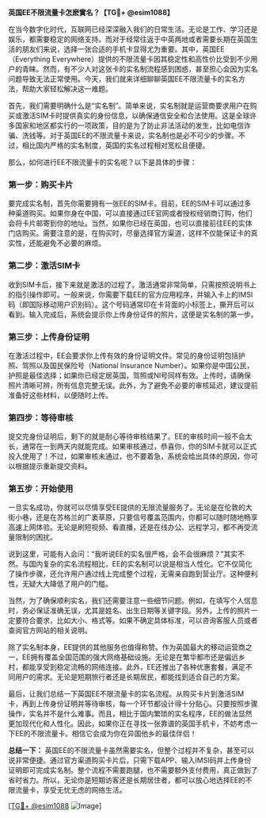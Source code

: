 **英国EE不限流量卡怎麽實名？【TG💪+ @esim1088】**

在当今数字化时代，互联网已经深深融入我们的日常生活。无论是工作、学习还是娱乐，都需要稳定的网络支持。而对于经常往返于中英两地或者需要长期在英国生活的朋友们来说，选择一张合适的手机卡显得尤为重要。其中，英国EE（Everything Everywhere）提供的不限流量卡因其稳定性和高性价比受到不少用户的青睐。然而，有不少人对这张卡的实名制流程感到困惑，甚至担心会因为实名问题导致无法正常使用。今天，我们就来详细聊聊英国EE不限流量卡的实名方法，帮助大家轻松解决这一难题。

首先，我们需要明确什么是“实名制”。简单来说，实名制就是运营商要求用户在购买或激活SIM卡时提供真实的身份信息，以确保通信安全和合法使用。这是全球许多国家和地区都实行的一项政策，目的是为了防止非法活动的发生，比如电信诈骗、洗钱等。对于英国EE的不限流量卡来说，实名制也是必不可少的步骤。不过，相比国内严格的实名制度，英国的实名过程相对宽松且便捷。

那么，如何进行EE不限流量卡的实名呢？以下是具体的步骤：

### **第一步：购买卡片**
要完成实名制，首先你需要拥有一张EE的SIM卡。目前，EE的SIM卡可以通过多种渠道购买。如果你身在中国，可以直接通过EE官网或者授权经销商订购，他们会将卡片邮寄到你的地址。当然，如果你已经在英国，也可以直接前往EE的实体门店购买。需要注意的是，在购买时，尽量选择官方渠道，这样不仅能保证卡的真实性，还能避免不必要的麻烦。

### **第二步：激活SIM卡**
收到SIM卡后，接下来就是激活的过程了。激活通常非常简单，只需按照说明书上的指引操作即可。一般来说，你需要下载EE的官方应用程序，并输入卡上的IMSI码（即国际移动用户识别码）。这个号码通常印在卡背面的小标签上，撕开后可以看到。输入完成后，系统会提示你上传身份证件的照片，这便是实名制的第一步。

### **第三步：上传身份证明**
在激活过程中，EE会要求你上传有效的身份证明文件。常见的身份证明包括护照、驾照以及国民保险号（National Insurance Number）。如果你是中国公民，护照是最佳选择；如果你已经定居英国，驾照或NI号同样有效。上传时，请确保照片清晰可辨，所有信息完整无误。此外，为了避免不必要的审核延迟，建议提前准备好这些材料，以便随时上传。

### **第四步：等待审核**
提交完身份证明后，剩下的就是耐心等待审核结果了。EE的审核时间一般不会太长，通常在一到两天内就能完成。如果审核通过，恭喜你，你的SIM卡就可以正式投入使用了！不过，如果审核未通过，也不要着急，系统会给出具体的原因，你可以根据提示重新提交资料。

### **第五步：开始使用**
一旦实名成功，你就可以尽情享受EE提供的无限流量服务了。无论是在伦敦的大街小巷，还是在苏格兰的广袤草原，只要信号覆盖范围内，你都可以随时随地畅享高速上网体验。无论是刷短视频、看直播，还是在线办公、远程学习，都不再受流量限制的困扰。

说到这里，可能有人会问：“我听说EE的实名很严格，会不会很麻烦？”其实不然。与国内复杂的实名流程相比，EE的实名制可以说是相当人性化。它不仅简化了操作步骤，还允许用户通过线上完成整个过程，无需亲自跑到营业厅。这种便利性，无疑大大降低了用户的门槛。

当然，为了确保顺利实名，我们还需要注意一些细节问题。例如，在填写个人信息时，务必保证准确无误，尤其是姓名、出生日期等关键字段。另外，上传的照片一定要符合要求，比如大小、格式等。如果不确定具体标准，可以咨询客服人员或者查阅官方网站的相关说明。

除了实名制本身，EE提供的其他服务也值得称赞。作为英国最大的移动运营商之一，EE拥有覆盖全国范围的强大网络基础设施。无论是在繁华都市还是偏远乡村，都能享受到稳定流畅的网络连接。此外，EE还推出了各种优惠套餐，满足不同用户的需求。无论是短期旅行者还是长期居民，都能找到适合自己的方案。

最后，让我们总结一下英国EE不限流量卡的实名流程。从购买卡片到激活SIM卡，再到上传身份证明并等待审核，每一个环节都设计得十分贴心。只要按照步骤操作，实名并不是什么难事。而且，相比于国内繁琐的实名程序，EE的做法显然更加现代化和人性化。因此，如果你正在寻找一张靠谱的英国手机卡，不妨考虑一下EE的不限流量卡。相信它会成为你在异国他乡的最佳伴侣！

**总结一下：**
英国EE的不限流量卡虽然需要实名，但整个过程并不复杂，甚至可以说非常便捷。通过官方渠道购买卡片后，只需下载APP、输入IMSI码并上传身份证明即可完成实名制。整个流程不需要跑腿，也不需要额外支付费用，真正做到了省时省力。所以，无论你是短期访客还是长期居住者，都可以放心地选择EE的不限流量卡，享受无忧无虑的网络生活。

[[TG💪+ @esim1088](https://t.me/s/esim1088) ![Image](https://i.postimg.cc/4NQfJmqS/Snipaste-2025-05-13-00-14-12.png)]